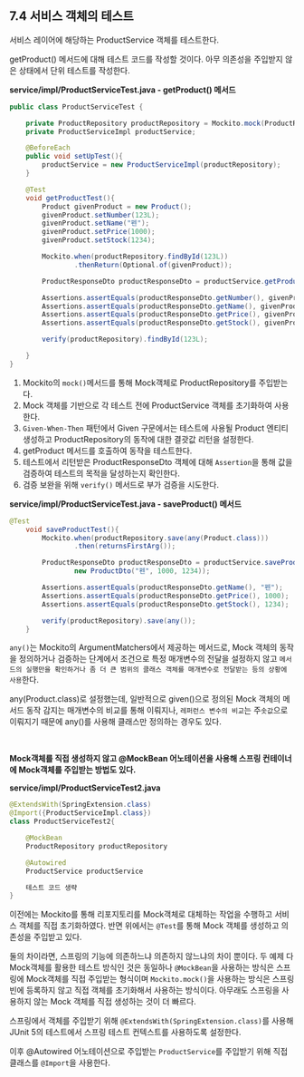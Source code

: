 ## 7.4 서비스 객체의 테스트

서비스 레이어에 해당하는 ProductService 객체를 테스트한다.

getProduct() 메서드에 대해 테스트 코드를 작성할 것이다. 아무 의존성을 주입받지 않은 상태에서 단위 테스트를 작성한다.

**service/impl/ProductServiceTest.java - getProduct() 메서드**

```java
public class ProductServiceTest {

    private ProductRepository productRepository = Mockito.mock(ProductRepository.class);
    private ProductServiceImpl productService;

    @BeforeEach
    public void setUpTest(){
        productService = new ProductServiceImpl(productRepository);
    }

    @Test
    void getProductTest(){
        Product givenProduct = new Product();
        givenProduct.setNumber(123L);
        givenProduct.setName("펜");
        givenProduct.setPrice(1000);
        givenProduct.setStock(1234);

        Mockito.when(productRepository.findById(123L))
                .thenReturn(Optional.of(givenProduct));

        ProductResponseDto productResponseDto = productService.getProduct(123L);

        Assertions.assertEquals(productResponseDto.getNumber(), givenProduct.getNumber());
        Assertions.assertEquals(productResponseDto.getName(), givenProduct.getName());
        Assertions.assertEquals(productResponseDto.getPrice(), givenProduct.getPrice());
        Assertions.assertEquals(productResponseDto.getStock(), givenProduct.getStock());

        verify(productRepository).findById(123L);

    }
}
```

1. Mockito의 `mock()`메서드를 통해 Mock객체로 ProductRepository를 주입받는다.
2. Mock 객체를 기반으로 각 테스트 전에 ProductService 객체를 초기화하여 사용한다.
3. `Given-When-Then` 패턴에서 Given 구문에서는 테스트에 사용될 Product 엔티티 생성하고 ProductRepository의 동작에 대한 결괏값 리턴을 설정한다.
4. getProduct 메서드를 호출하여 동작을 테스트한다.
5. 테스트에서 리턴받은 ProductResponseDto 객체에 대해 `Assertion`을 통해 값을 검증하여 테스트의 목적을 달성하는지 확인한다.
6. 검증 보완을 위해 `verify()` 메서드로 부가 검증을 시도한다.

**service/impl/ProductServiceTest.java - saveProduct() 메서드**

```java
@Test
    void saveProductTest(){
        Mockito.when(productRepository.save(any(Product.class)))
                .then(returnsFirstArg());

        ProductResponseDto productResponseDto = productService.saveProduct(
                new ProductDto("펜", 1000, 1234));

        Assertions.assertEquals(productResponseDto.getName(), "펜");
        Assertions.assertEquals(productResponseDto.getPrice(), 1000);
        Assertions.assertEquals(productResponseDto.getStock(), 1234);

        verify(productRepository).save(any());
    }
```

`any()`는 Mockito의 ArgumentMatchers에서 제공하는 메서드로, Mock 객체의 동작을 정의하거나 검증하는 단계에서 조건으로 특정 매개변수의 전달을 설정하지 않고 `메서드의 실행만을 확인하거나 좀 더 큰 범위의 클래스 객체를 매개변수로 전달받는 등의 상황에 사용`한다.

any(Product.class)로 설정했는데, 일반적으로 given()으로 정의된 Mock 객체의 메서드 동작 감지는 매개변수의 비교를 통해 이뤄지나, `레퍼런스 변수의 비교`는 주`솟값`으로 이뤄지기 때문에 any()를 사용해 클래스만 정의하는 경우도 있다.

<br>

**Mock객체를 직접 생성하지 않고 @MockBean 어노테이션을 사용해 스프링 컨테이너에 Mock객체를 주입받는 방법도 있다.**

**service/impl/ProductServiceTest2.java**

```java
@ExtendsWith(SpringExtension.class)
@Import({ProductServiceImpl.class})
class ProductServiceTest2{

	@MockBean
    ProductRepository productRepository

    @Autowired
    ProductService productService

    테스트 코드 생략
}
```

이전에는 Mockito를 통해 리포지토리를 Mock객체로 대체하는 작업을 수행하고 서비스 객체를 직접 초기화하였다. 반면 위에서는 `@Test`를 통해 Mock 객체를 생성하고 의존성을 주입받고 있다.

둘의 차이라면, 스프링의 기능에 의존하느냐 의존하지 않느냐의 차이 뿐이다. 두 예제 다 Mock객체를 활용한 테스트 방식인 것은 동일하나 `@MockBean`을 사용하는 방식은 스프링에 Mock객체를 직접 주입받는 형식이며 `Mockito.mock()`을 사용하는 방식은 스프링 빈에 등록하지 않고 직접 객체를 초기화해서 사용하는 방식이다. 아무래도 스프링을 사용하지 않는 Mock 객체를 직접 생성하는 것이 더 빠르다.

스프링에서 객체를 주입받기 위해 `@ExtendsWith(SpringExtension.class)`를 사용해 JUnit 5의 테스트에서 스프링 테스트 컨텍스트를 사용하도록 설정한다.

이후 @Autowired 어노테이션으로 주입받는 `ProductService`를 주입받기 위해 직접 클래스를 `@Import`을 사용한다.